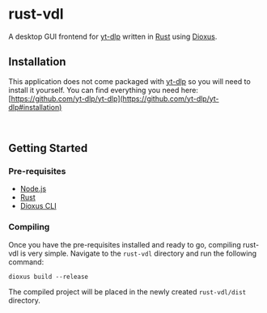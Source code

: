 # rust-vdl

 A desktop GUI frontend for [yt-dlp](https://github.com/yt-dlp/yt-dlp) written
 in [Rust](https://www.rust-lang.org/) using [Dioxus](https://dioxuslabs.com/).

## Installation

This application does not come packaged with [yt-dlp](https://github.com/yt-dlp/yt-dlp) so you will need to install it yourself. You can find everything you need here: [https://github.com/yt-dlp/yt-dlp](https://github.com/yt-dlp/yt-dlp#installation)

&nbsp;

## Getting Started

### Pre-requisites

- [Node.js](https://nodejs.org/)
- [Rust](https://www.rust-lang.org/)
- [Dioxus CLI](https://github.com/DioxusLabs/cli)

### Compiling

Once you have the pre-requisites installed and ready to go, compiling rust-vdl is very simple. Navigate to the `rust-vdl` directory and run the following command:

```
dioxus build --release
```

The compiled project will be placed in the newly created `rust-vdl/dist` directory.
